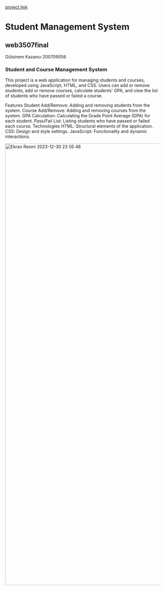 [
project link](https://github.com/gsinem/web3507final)
# Student Management System
## web3507final
Gülsinem Kazancı 200709056

### Student and Course Management System
This project is a web application for managing students and courses, developed using JavaScript, HTML, and CSS. Users can add or remove students, add or remove courses, calculate students' GPA, and view the list of students who have passed or failed a course.

Features
Student Add/Remove: Adding and removing students from the system.
Course Add/Remove: Adding and removing courses from the system.
GPA Calculation: Calculating the Grade Point Average (GPA) for each student.
Pass/Fail List: Listing students who have passed or failed each course.
Technologies
HTML: Structural elements of the application.
CSS: Design and style settings.
JavaScript: Functionality and dynamic interactions.


<img width="1440" alt="Ekran Resmi 2023-12-30 23 05 48" src="https://github.com/gsinem/web3507final/assets/96627913/ec007568-f77e-4815-93e1-46c60ad98704">
